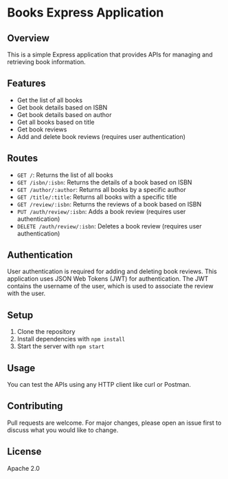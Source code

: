 # Books Express Application

## Overview
This is a simple Express application that provides APIs for managing and retrieving book information.

## Features
- Get the list of all books
- Get book details based on ISBN
- Get book details based on author
- Get all books based on title
- Get book reviews
- Add and delete book reviews (requires user authentication)

## Routes
- `GET /`: Returns the list of all books
- `GET /isbn/:isbn`: Returns the details of a book based on ISBN
- `GET /author/:author`: Returns all books by a specific author
- `GET /title/:title`: Returns all books with a specific title
- `GET /review/:isbn`: Returns the reviews of a book based on ISBN
- `PUT /auth/review/:isbn`: Adds a book review (requires user authentication)
- `DELETE /auth/review/:isbn`: Deletes a book review (requires user authentication)

## Authentication
User authentication is required for adding and deleting book reviews. This application uses JSON Web Tokens (JWT) for authentication. The JWT contains the username of the user, which is used to associate the review with the user.

## Setup
1. Clone the repository
2. Install dependencies with `npm install`
3. Start the server with `npm start`

## Usage
You can test the APIs using any HTTP client like curl or Postman.

## Contributing
Pull requests are welcome. For major changes, please open an issue first to discuss what you would like to change.

## License
Apache 2.0
